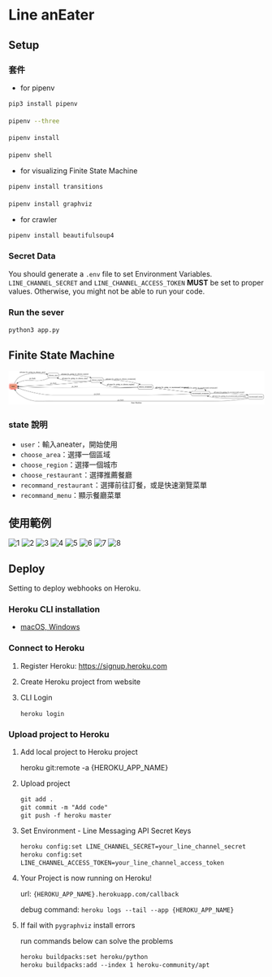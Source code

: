# Line anEater

## Setup


### 套件

* for pipenv
```sh
pip3 install pipenv

pipenv --three

pipenv install

pipenv shell
```

* for visualizing Finite State Machine
```sh
pipenv install transitions

pipenv install graphviz
```


* for crawler
```sh
pipenv install beautifulsoup4
```
### Secret Data
You should generate a `.env` file to set Environment Variables.
`LINE_CHANNEL_SECRET` and `LINE_CHANNEL_ACCESS_TOKEN` **MUST** be set to proper values.
Otherwise, you might not be able to run your code.

### Run the sever

```sh
python3 app.py
```

## Finite State Machine
![fsm](./fsm.png)

### state 說明
* `user`：輸入aneater，開始使用
* `choose_area`：選擇一個區域
* `choose_region`：選擇一個城市
* `choose_restaurant`：選擇推薦餐廳
* `recommand_restaurant`：選擇前往訂餐，或是快速瀏覽菜單
* `recommand_menu`：顯示餐廳菜單

## 使用範例
![1](https://user-images.githubusercontent.com/57171538/147869251-cd8634ed-cd3c-497d-b88e-716f89fc1fcd.png)
![2](https://user-images.githubusercontent.com/57171538/147869252-d20c21a2-0e21-4f14-a729-b024d31893ed.png)
![3](https://user-images.githubusercontent.com/57171538/147869253-08768aa0-4e1e-4ee4-bcc6-8b9b57df4133.png)
![4](https://user-images.githubusercontent.com/57171538/147869254-f2b7c684-76df-420f-a3b5-9433f71ee237.png)
![5](https://user-images.githubusercontent.com/57171538/147869256-e44daa15-04ee-4bc1-b0c3-d34346e69519.png)
![6](https://user-images.githubusercontent.com/57171538/147869257-8b5c7af4-93af-4384-b960-e91bb3fc684b.png)
![7](https://user-images.githubusercontent.com/57171538/147869259-f419550d-d596-4135-9b7c-4328d2189a3e.png)
![8](https://user-images.githubusercontent.com/57171538/147869260-a3b1f249-3f69-47f9-8856-ab602705cb7e.png)

## Deploy
Setting to deploy webhooks on Heroku.

### Heroku CLI installation

* [macOS, Windows](https://devcenter.heroku.com/articles/heroku-cli)



### Connect to Heroku

1. Register Heroku: https://signup.heroku.com

2. Create Heroku project from website

3. CLI Login

	`heroku login`

### Upload project to Heroku

1. Add local project to Heroku project

	heroku git:remote -a {HEROKU_APP_NAME}

2. Upload project

	```
	git add .
	git commit -m "Add code"
	git push -f heroku master
	```

3. Set Environment - Line Messaging API Secret Keys

	```
	heroku config:set LINE_CHANNEL_SECRET=your_line_channel_secret
	heroku config:set LINE_CHANNEL_ACCESS_TOKEN=your_line_channel_access_token
	```

4. Your Project is now running on Heroku!

	url: `{HEROKU_APP_NAME}.herokuapp.com/callback`

	debug command: `heroku logs --tail --app {HEROKU_APP_NAME}`

5. If fail with `pygraphviz` install errors

	run commands below can solve the problems
	```
	heroku buildpacks:set heroku/python
	heroku buildpacks:add --index 1 heroku-community/apt
	```


